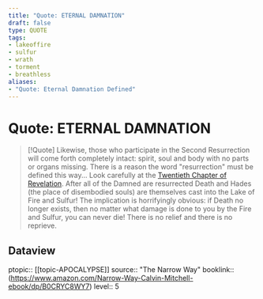 ```yaml
---
title: "Quote: ETERNAL DAMNATION"
draft: false
type: QUOTE
tags:
- lakeoffire
- sulfur
- wrath
- torment
- breathless
aliases:
- "Quote: Eternal Damnation Defined"
---
```


# Quote: ETERNAL DAMNATION
> [!Quote]
> Likewise, those who participate in the Second Resurrection will come forth completely intact: spirit, soul and body with no parts or organs missing.
> There is a reason the word "resurrection" must be defined this way...
> Look carefully at the [Twentieth Chapter of Revelation](https://mobile.biblegateway.com/passage/?search=Revelation+20&version=KJV). After all of the Damned are resurrected Death and Hades (the place of disembodied souls) are themselves cast into the Lake of Fire and Sulfur! The implication is horrifyingly obvious: if Death no longer exists, then no matter what damage is done to you by the Fire and Sulfur, you can never die! There is no relief and there is no reprieve.

## Dataview
ptopic:: [[topic-APOCALYPSE]]
source:: "The Narrow Way"
booklink:: (https://www.amazon.com/Narrow-Way-Calvin-Mitchell-ebook/dp/B0CRYC8WY7)
level:: 5
